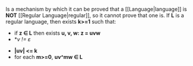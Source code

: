 Is a mechanism by which it can be proved that a [[Language|language]] is **NOT** [[Regular Language|regular]], so it cannot prove that one is. If **L** is a regular language, then exists **k>=1** such that:
- if **z ∈ L** then exists **u, v, w: z = uvw**
- **v != ε*
* **|uv| <= k**
* for each **m>=0**, **uv^mw ∈ L**